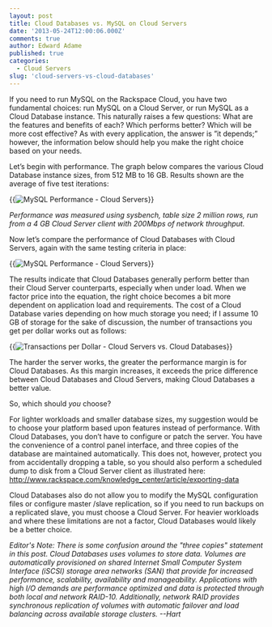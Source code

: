 ```yaml
---
layout: post
title: Cloud Databases vs. MySQL on Cloud Servers
date: '2013-05-24T12:00:06.000Z'
comments: true
author: Edward Adame
published: true
categories:
  - Cloud Servers
slug: 'cloud-servers-vs-cloud-databases' 
---
```


If you need to run MySQL on the Rackspace Cloud, you have two fundamental choices: run MySQL on a Cloud Server, or run MySQL as a Cloud Database instance. This naturally raises a few questions: What are the features and benefits of each? Which performs better? Which will be more cost effective? As with every application, the answer is ”it depends;” however, the information below should help you make the right choice based on your needs.

<!--more-->

Let’s begin with performance. The graph below compares the various Cloud Database instance sizes, from 512 MB to 16 GB. Results shown are the average of five test iterations:

{{<image src="cloudsrv.jpg" title="MySQL Performance - Cloud Servers" alt="MySQL Performance - Cloud Servers">}}


*Performance was measured using sysbench, table size 2 million rows, run from a 4 GB Cloud Server client with 200Mbps of network throughput.*

Now let’s compare the performance of Cloud Databases with Cloud Servers, again with the same testing criteria in place:


{{<image src="compare.jpg" title="MySQL Performance - Cloud Servers" alt="MySQL Performance - Cloud Servers">}}

The results indicate that Cloud Databases generally perform better than their Cloud Server counterparts, especially when under load. When we factor price into the equation, the right choice becomes a bit more dependent on application load and requirements. The cost of a Cloud Database varies depending on how much storage you need; if I assume 10 GB of storage for the sake of discussion, the number of transactions you get per dollar works out as follows:



{{<image src="value.jpg" title="Transactions per Dollar - Cloud Servers vs. Cloud Databases">}}

The harder the server works, the greater the performance margin is for Cloud Databases. As this margin increases, it exceeds the price difference between Cloud Databases and Cloud Servers, making Cloud Databases a better value.

So, which should *you* choose?

For lighter workloads and smaller database sizes, my suggestion would be to choose your platform based upon features instead of performance. With Cloud Databases, you don’t have to configure or patch the server. You have the convenience of a control panel interface, and three copies of the database are maintained automatically. This does not, however, protect you from accidentally dropping a table, so you should also perform a scheduled dump to disk from a Cloud Server client as illustrated here: <http://www.rackspace.com/knowledge_center/article/exporting-data>

Cloud Databases also do not allow you to modify the MySQL configuration files or configure master /slave replication, so if you need to run backups on a replicated slave, you must choose a Cloud Server. For heavier workloads and where these limitations are not a factor, Cloud Databases would likely be a better choice.

_Editor's Note: There is some confusion around the "three copies" statement in this post. Cloud Databases uses volumes to store data. Volumes are automatically provisioned on shared Internet Small Computer System Interface (iSCSI) storage area networks (SAN) that provide for increased performance, scalability, availability and manageability. Applications with high I/O demands are performance optimized and data is protected through both local and network RAID-10. Additionally, network RAID provides synchronous replication of volumes with automatic failover and load balancing across available storage clusters. --Hart_
